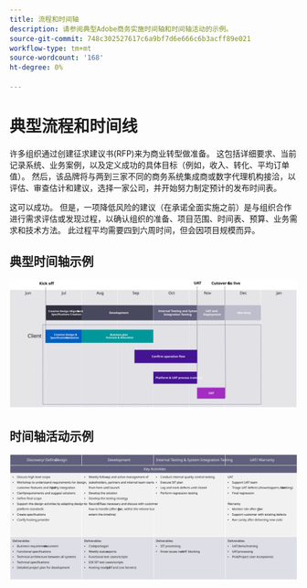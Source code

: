 ```yaml
---
title: 流程和时间轴
description: 请参阅典型Adobe商务实施时间轴和时间轴活动的示例。
source-git-commit: 748c302527617c6a9bf7d6e666c6b3acff89e021
workflow-type: tm+mt
source-wordcount: '168'
ht-degree: 0%

---
```



# 典型流程和时间线

许多组织通过创建征求建议书(RFP)来为商业转型做准备。 这包括详细要求、当前记录系统、业务案例，以及定义成功的具体目标（例如，收入、转化、平均订单值）。 然后，该品牌将与两到三家不同的商务系统集成商或数字代理机构接洽，以评估、审查估计和建议，选择一家公司，并开始努力制定预计的发布时间表。

这可以成功。 但是，一项降低风险的建议（在承诺全面实施之前）是与组织合作进行需求评估或发现过程，以确认组织的准备、项目范围、时间表、预算、业务需求和技术方法。 此过程平均需要四到六周时间，但会因项目规模而异。

## 典型时间轴示例

![典型商务实施时间轴示例](../../assets/playbooks/timeline-example.svg)

## 时间轴活动示例

![商务实施时间轴活动示例](../../assets/playbooks/timeline-activities-example.svg)
